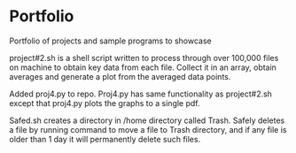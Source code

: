 # Portfolio
Portfolio of projects and sample programs to showcase


project#2.sh is a shell script written to process through over 100,000 files on  machine to obtain key data from each file. Collect it in an array, obtain averages and generate a plot from the averaged data points.


Added proj4.py to repo. Proj4.py has same functionality as project#2.sh except that proj4.py plots the graphs to a single pdf.

Safed.sh creates a directory in /home directory called Trash. Safely deletes a file by running command to move a file to Trash directory, and if any file is older than 1 day it will permanently delete such files.
